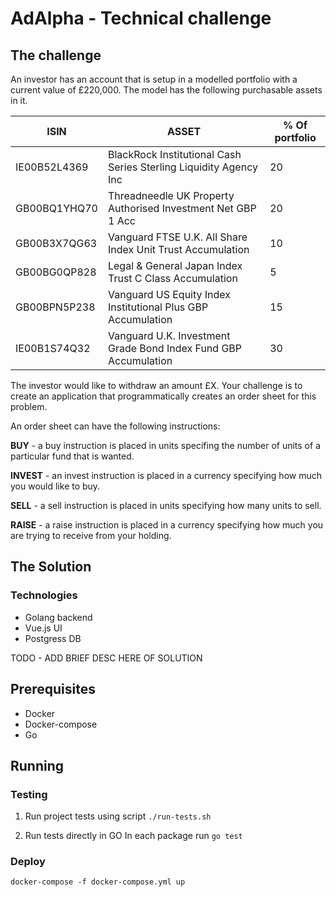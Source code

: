 # AdAlpha - Technical challenge

## The challenge

An investor has an account that is setup in a modelled portfolio with a current value of £220,000.
The model has the following purchasable assets in it.

|ISIN   | ASSET  | % Of portfolio  |
|---|---|---|
| IE00B52L4369  | BlackRock Institutional Cash Series Sterling Liquidity Agency Inc  | 20  |
| GB00BQ1YHQ70  | Threadneedle UK Property Authorised Investment Net GBP 1 Acc  | 20  | 
| GB00B3X7QG63  | Vanguard FTSE U.K. All Share Index Unit Trust Accumulation  | 10  |
| GB00BG0QP828  | Legal & General Japan Index Trust C Class Accumulation  | 5  |
| GB00BPN5P238  | Vanguard US Equity Index Institutional Plus GBP Accumulation  | 15  |
| IE00B1S74Q32  | Vanguard U.K. Investment Grade Bond Index Fund GBP Accumulation  | 30  |

The investor would like to withdraw an amount £X. Your challenge is to create an application that
programmatically creates an order sheet for this problem.

An order sheet can have the following instructions:

**BUY** - a buy instruction is placed in units specifing the number of units of a particular fund that is
wanted.

**INVEST** - an invest instruction is placed in a currency specifying how much you would like to buy.

**SELL** - a sell instruction is placed in units specifying how many units to sell.

**RAISE** - a raise instruction is placed in a currency specifying how much you are trying to receive
from your holding.

## The Solution
### Technologies
  * Golang backend
  * Vue.js UI
  * Postgress DB

TODO - ADD BRIEF DESC HERE OF SOLUTION

## Prerequisites
  * Docker
  * Docker-compose
  * Go
## Running
### Testing
  1. Run project tests using script
   `./run-tests.sh`
   
  2. Run tests directly in GO
  In each package run
  `go test`
  
### Deploy
`docker-compose -f docker-compose.yml up`

  
